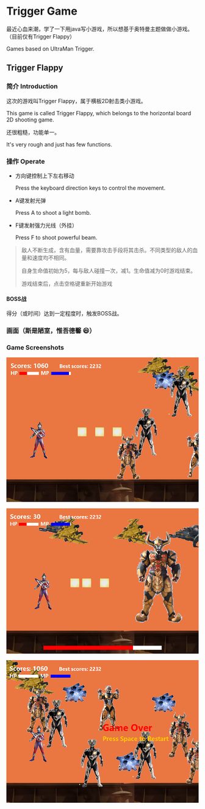 # Trigger Game

最近心血来潮，学了一下用java写小游戏，所以想基于奥特曼主题做做小游戏。
（目前仅有Trigger Flappy）

Games based on UltraMan Trigger.

## Trigger Flappy

### 简介 Introduction

这次的游戏叫Trigger Flappy，属于横板2D射击类小游戏。

This game is called Trigger Flappy, 
which belongs to the horizontal board 2D shooting game.

还很粗糙，功能单一。

It's very rough and just has few functions.

### 操作 Operate

* 方向键控制上下左右移动 

    Press the keyboard direction keys to control the movement.
* A键发射光弹

    Press A to shoot a light bomb.
* F键发射强力光线（外挂）

    Press F to shoot powerful beam.

> 敌人不断生成，含有血量，需要靠攻击手段将其击杀。不同类型的敌人的血量和速度均不相同。
>
> 自身生命值初始为5，每与敌人碰撞一次，减1。生命值减为0时游戏结束。
>
> 游戏结束后，点击空格键重新开始游戏

#### BOSS战

得分（或时间）达到一定程度时，触发BOSS战。

### 画面（斯是陋室，惟吾德馨 :satisfied:）
### Game Screenshots

![游戏过程1](https://github.com/DLUTLiuFengyi/TriggerGame/blob/main/pic/game1.png)

![游戏过程2](https://github.com/DLUTLiuFengyi/TriggerGame/blob/main/pic/game2.png)

![游戏结束](https://github.com/DLUTLiuFengyi/TriggerGame/blob/main/pic/game3.png)

